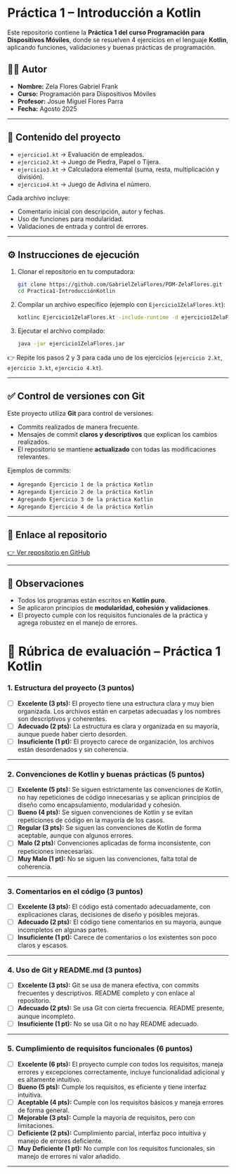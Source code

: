 # Práctica 1 – Introducción a Kotlin

Este repositorio contiene la **Práctica 1 del curso Programación para Dispositivos Móviles**, donde se resuelven 4 ejercicios en el lenguaje **Kotlin**, aplicando funciones, validaciones y buenas prácticas de programación.

## 👨‍💻 Autor

* **Nombre:** Zela Flores Gabriel Frank
* **Curso:** Programación para Dispositivos Móviles
* **Profesor:** Josue Miguel Flores Parra
* **Fecha:** Agosto 2025

---

## 📂 Contenido del proyecto

* `ejercicio1.kt` → Evaluación de empleados.
* `ejercicio2.kt` → Juego de Piedra, Papel o Tijera.
* `ejercicio3.kt` → Calculadora elemental (suma, resta, multiplicación y división).
* `ejercicio4.kt` → Juego de Adivina el número.

Cada archivo incluye:

* Comentario inicial con descripción, autor y fechas.
* Uso de funciones para modularidad.
* Validaciones de entrada y control de errores.

---

## ⚙️ Instrucciones de ejecución

1. Clonar el repositorio en tu computadora:

   ```bash
   git clone https://github.com/GabrielZelaFlores/PDM-ZelaFlores.git
   cd Practica1-IntroducciónKotlin
   ```

2. Compilar un archivo específico (ejemplo con `Ejercicio1ZelaFlores.kt`):

   ```bash
   kotlinc Ejercicio1ZelaFlores.kt -include-runtime -d ejercicio1ZelaFlores.jar
   ```
 
3. Ejecutar el archivo compilado:

   ```bash
   java -jar ejercicio1ZelaFlores.jar
   ```

👉 Repite los pasos 2 y 3 para cada uno de los ejercicios (`ejercicio 2.kt`, `ejercicio 3.kt`, `ejercicio 4.kt`).

---

## ✅ Control de versiones con Git

Este proyecto utiliza **Git** para control de versiones:

* Commits realizados de manera frecuente.
* Mensajes de commit **claros y descriptivos** que explican los cambios realizados.
* El repositorio se mantiene **actualizado** con todas las modificaciones relevantes.

Ejemplos de commits:

* `Agregando Ejercicio 1 de la práctica Kotlin`
* `Agregando Ejercicio 2 de la práctica Kotlin`
* `Agregando Ejercicio 3 de la práctica Kotlin`
* `Agregando Ejercicio 4 de la práctica Kotlin`
---

## 🔗 Enlace al repositorio

[👉 Ver repositorio en GitHub](https://github.com/GabrielZelaFlores/PDM-ZelaFlores.git)

---

## 🎯 Observaciones

* Todos los programas están escritos en **Kotlin puro**.
* Se aplicaron principios de **modularidad, cohesión y validaciones**.
* El proyecto cumple con los requisitos funcionales de la práctica y agrega robustez en el manejo de errores.


# 📑 Rúbrica de evaluación – Práctica 1 Kotlin

### 1. Estructura del proyecto (3 puntos)

* [ ] **Excelente (3 pts):** El proyecto tiene una estructura clara y muy bien organizada. Los archivos están en carpetas adecuadas y los nombres son descriptivos y coherentes.
* [ ] **Adecuado (2 pts):** La estructura es clara y organizada en su mayoría, aunque puede haber cierto desorden.
* [ ] **Insuficiente (1 pt):** El proyecto carece de organización, los archivos están desordenados y sin coherencia.

---

### 2. Convenciones de Kotlin y buenas prácticas (5 puntos)

* [ ] **Excelente (5 pts):** Se siguen estrictamente las convenciones de Kotlin, no hay repeticiones de código innecesarias y se aplican principios de diseño como encapsulamiento, modularidad y cohesión.
* [ ] **Bueno (4 pts):** Se siguen convenciones de Kotlin y se evitan repeticiones de código en la mayoría de los casos.
* [ ] **Regular (3 pts):** Se siguen las convenciones de Kotlin de forma aceptable, aunque con algunos errores.
* [ ] **Malo (2 pts):** Convenciones aplicadas de forma inconsistente, con repeticiones innecesarias.
* [ ] **Muy Malo (1 pt):** No se siguen las convenciones, falta total de coherencia.

---

### 3. Comentarios en el código (3 puntos)

* [ ] **Excelente (3 pts):** El código está comentado adecuadamente, con explicaciones claras, decisiones de diseño y posibles mejoras.
* [ ] **Adecuado (2 pts):** El código tiene comentarios en su mayoría, aunque incompletos en algunas partes.
* [ ] **Insuficiente (1 pt):** Carece de comentarios o los existentes son poco claros y escasos.

---

### 4. Uso de Git y README.md (3 puntos)

* [ ] **Excelente (3 pts):** Git se usa de manera efectiva, con commits frecuentes y descriptivos. README completo y con enlace al repositorio.
* [ ] **Adecuado (2 pts):** Se usa Git con cierta frecuencia. README presente, aunque incompleto.
* [ ] **Insuficiente (1 pt):** No se usa Git o no hay README adecuado.

---

### 5. Cumplimiento de requisitos funcionales (6 puntos)

* [ ] **Excelente (6 pts):** El proyecto cumple con todos los requisitos, maneja errores y excepciones correctamente, incluye funcionalidad adicional y es altamente intuitivo.
* [ ] **Bueno (5 pts):** Cumple los requisitos, es eficiente y tiene interfaz intuitiva.
* [ ] **Aceptable (4 pts):** Cumple con los requisitos básicos y maneja errores de forma general.
* [ ] **Mejorable (3 pts):** Cumple la mayoría de requisitos, pero con limitaciones.
* [ ] **Deficiente (2 pts):** Cumplimiento parcial, interfaz poco intuitiva y manejo de errores deficiente.
* [ ] **Muy Deficiente (1 pt):** No cumple con los requisitos funcionales, sin manejo de errores ni valor añadido.

---

